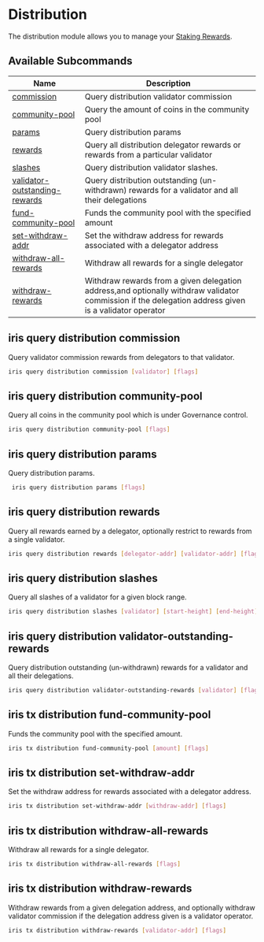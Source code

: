 # Distribution

The distribution module allows you to manage your [Staking Rewards](../concepts/general-concepts.md#staking-rewards).

## Available Subcommands

| Name                                                                                    | Description                                                                                                                                           |
| --------------------------------------------------------------------------------------- | ----------------------------------------------------------------------------------------------------------------------------------------------------- |
| [commission](#iris-query-distribution-commission)                                       | Query distribution validator commission                                                                                                               |
| [community-pool](#iris-query-distribution-community-pool)                               | Query the amount of coins in the community pool                                                                                                       |
| [params](#iris-query-distribution-params)                                               | Query distribution params                                                                                                                             |
| [rewards](#iris-query-distribution-rewards)                                             | Query all distribution delegator rewards or rewards from a particular validator                                                                       |
| [slashes](#iris-query-distribution-slashes)                                             | Query distribution validator slashes.                                                                                                                 |
| [validator-outstanding-rewards](#iris-query-distribution-validator-outstanding-rewards) | Query distribution outstanding (un-withdrawn) rewards for a validator and all their delegations                                                       |
| [fund-community-pool](#iris-tx-distribution-fund-community-pool)                        | Funds the community pool with the specified amount                                                                                                    |
| [set-withdraw-addr](#iris-tx-distribution-set-withdraw-addr)                            | Set the withdraw address for rewards associated with a delegator address                                                                              |
| [withdraw-all-rewards](#iris-tx-distribution-withdraw-all-rewards)                      | Withdraw all rewards for a single delegator                                                                                                           |
| [withdraw-rewards](#iris-tx-distribution-withdraw-rewards)                              | Withdraw rewards from a given delegation address,and optionally withdraw validator commission if the delegation address given is a validator operator |

## iris query distribution commission

Query validator commission rewards from delegators to that validator.

```bash
iris query distribution commission [validator] [flags]
```

## iris query distribution community-pool

Query all coins in the community pool which is under Governance control.

```bash
iris query distribution community-pool [flags]
```

## iris query distribution params

Query distribution params.

```bash
 iris query distribution params [flags]
```

## iris query distribution rewards

Query all rewards earned by a delegator, optionally restrict to rewards from a single validator.

```bash
iris query distribution rewards [delegator-addr] [validator-addr] [flags]
```

## iris query distribution slashes

Query all slashes of a validator for a given block range.

```bash
iris query distribution slashes [validator] [start-height] [end-height] [flags]
```

## iris query distribution validator-outstanding-rewards

Query distribution outstanding (un-withdrawn) rewards for a validator and all their delegations.

```bash
iris query distribution validator-outstanding-rewards [validator] [flags]
```

## iris tx distribution fund-community-pool

Funds the community pool with the specified amount.

```bash
iris tx distribution fund-community-pool [amount] [flags]
```

## iris tx distribution set-withdraw-addr

Set the withdraw address for rewards associated with a delegator address.

```bash
iris tx distribution set-withdraw-addr [withdraw-addr] [flags]
```

## iris tx distribution withdraw-all-rewards

Withdraw all rewards for a single delegator.

```bash
iris tx distribution withdraw-all-rewards [flags]
```

## iris tx distribution withdraw-rewards

Withdraw rewards from a given delegation address, and optionally withdraw validator commission if the delegation address given is a validator operator.

```bash
iris tx distribution withdraw-rewards [validator-addr] [flags]
```
